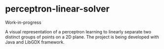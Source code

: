 # perceptron-linear-solver

Work-in-progress

A visual representation of a perceptron learning to linearly separate two distinct groups of points on a 2D plane. The project is being developed with Java and LibGDX framework. 
